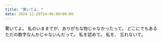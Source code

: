 ```yaml
---
title: "驚いてよ。"
date: 2024-12-20T14:06:00+09:00
---
```

驚いてよ。
私のいままでが、ありがちな物じゃなかったって。
どこにでもあるただの数字なんかじゃないんだって。
私を認めて。
私を、
忘れないで。
